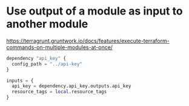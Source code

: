 # Use output of a module as input to another module

https://terragrunt.gruntwork.io/docs/features/execute-terraform-commands-on-multiple-modules-at-once/

```terraform
dependency "api_key" {
  config_path = "../api-key"
}

inputs = {
  api_key = dependency.api_key.outputs.api_key
  resource_tags = local.resource_tags
}

```

